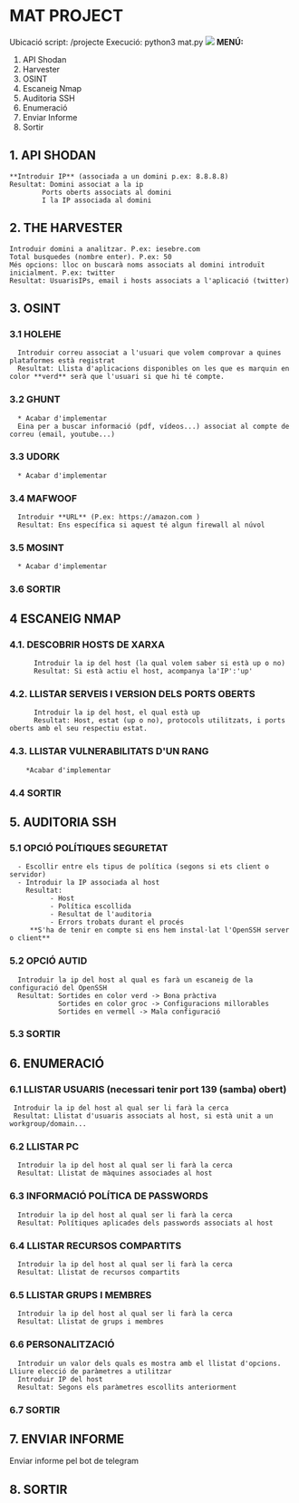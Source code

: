 # MAT PROJECT
Ubicació script: /projecte
Execució: python3 mat.py
<img src="/home/alumne/Imatges/mat1.png">
**MENÚ:**
1. API Shodan
2. Harvester
3. OSINT
4. Escaneig Nmap
5. Auditoria SSH
6. Enumeració
7. Enviar Informe
8. Sortir

## 1. API SHODAN
    **Introduir IP** (associada a un domini p.ex: 8.8.8.8)
    Resultat: Domini associat a la ip
            Ports oberts associats al domini
            I la IP associada al domini
## 2. THE HARVESTER
    Introduir domini a analitzar. P.ex: iesebre.com
    Total busquedes (nombre enter). P.ex: 50
    Més opcions: lloc on buscarà noms associats al domini introduït inicialment. P.ex: twitter
    Resultat: UsuarisIPs, email i hosts associats a l'aplicació (twitter)

## 3. OSINT
  ### 3.1 HOLEHE
      Introduir correu associat a l'usuari que volem comprovar a quines plataformes està registrat
      Resultat: Llista d'aplicacions disponibles on les que es marquin en color **verd** serà que l'usuari si que hi té compte.
  ### 3.2 GHUNT
      * Acabar d'implementar
      Eina per a buscar informació (pdf, vídeos...) associat al compte de correu (email, youtube...)

  ### 3.3 UDORK
      * Acabar d'implementar

  ### 3.4 MAFWOOF
      Introduir **URL** (P.ex: https://amazon.com )
      Resultat: Ens específica si aquest té algun firewall al núvol
  ### 3.5 MOSINT
      * Acabar d'implementar 
  ### 3.6 SORTIR
   
## 4 ESCANEIG NMAP
   ### 4.1. DESCOBRIR HOSTS DE XARXA
          Introduir la ip del host (la qual volem saber si està up o no)
          Resultat: Si està actiu el host, acompanya la'IP':'up'
   ### 4.2. LLISTAR SERVEIS I VERSION DELS PORTS OBERTS
          Introduir la ip del host, el qual està up
          Resultat: Host, estat (up o no), protocols utilitzats, i ports oberts amb el seu respectiu estat.
          
   ### 4.3. LLISTAR VULNERABILITATS D'UN RANG
        *Acabar d'implementar
   ### 4.4 SORTIR

## 5. AUDITORIA SSH
  ### 5.1 OPCIÓ POLÍTIQUES SEGURETAT
      - Escollir entre els tipus de política (segons si ets client o servidor)
      - Introduir la IP associada al host
        Resultat:
              - Host
              - Política escollida
              - Resultat de l'auditoria
              - Errors trobats durant el procés
         **S'ha de tenir en compte si ens hem instal·lat l'OpenSSH server o client**      
  ### 5.2 OPCIÓ AUTID
      Introduir la ip del host al qual es farà un escaneig de la configuració del OpenSSH
      Resultat: Sortides en color verd -> Bona pràctiva
                Sortides en color groc -> Configuracions millorables
                Sortides en vermell -> Mala configuració
  ### 5.3 SORTIR

## 6. ENUMERACIÓ
  ### 6.1 LLISTAR USUARIS (necessari tenir port 139 (samba) obert)
     Introduir la ip del host al qual ser li farà la cerca
     Resultat: Llistat d'usuaris associats al host, si està unit a un workgroup/domain...


  ### 6.2 LLISTAR PC
      Introduir la ip del host al qual ser li farà la cerca
      Resultat: Llistat de màquines associades al host

  ### 6.3 INFORMACIÓ POLÍTICA DE PASSWORDS
      Introduir la ip del host al qual ser li farà la cerca
      Resultat: Polítiques aplicades dels passwords associats al host

  ### 6.4 LLISTAR RECURSOS COMPARTITS
      Introduir la ip del host al qual ser li farà la cerca
      Resultat: Llistat de recursos compartits
  ### 6.5 LLISTAR GRUPS I MEMBRES
      Introduir la ip del host al qual ser li farà la cerca
      Resultat: Llistat de grups i membres
  ### 6.6 PERSONALITZACIÓ
      Introduir un valor dels quals es mostra amb el llistat d'opcions. Lliure elecció de paràmetres a utilitzar
      Introduir IP del host
      Resultat: Segons els paràmetres escollits anteriorment
  ### 6.7 SORTIR
 
## 7. ENVIAR INFORME
   Enviar informe pel bot de telegram
## 8. SORTIR

   
